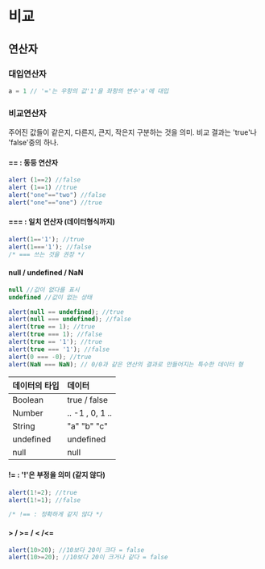 # 비교

## 연산자

### 대입연산자

```javascript
a = 1 // '='는 우항의 값'1'을 좌항의 변수'a'에 대입
```

### 비교연산자

주어진 값들이 같은지, 다른지, 큰지, 작은지 구분하는 것을 의미. 비교 결과는 'true'나 'false'중의 하나.

#### == : 동등 연산자

```javascript
alert (1==2) //false
alert (1==1) //true
alert("one"=="two") //false 
alert("one"=="one") //true
```

#### === : 일치 연산자 \(데이터형식까지\)

```javascript
alert(1=='1'); //true
alert(1==='1'); //false
/* === 쓰는 것을 권장 */
```

#### null / undefined / NaN

```javascript
null //값이 없다를 표시
undefined //값이 없는 상태

alert(null == undefined); //true
alert(null === undefined); //false
alert(true == 1); //true
alert(true === 1); //false
alert(true == '1'); //true
alert(true === '1'); //false
alert(0 === -0); //true
alert(NaN === NaN); // 0/0과 같은 연산의 결과로 만들어지는 특수한 데이터 형
```

| 데이터의 타입 | 데이터 |
| :--- | :--- |
| Boolean | true / false |
| Number | .. -1 , 0, 1 .. |
| String | "a" "b" "c" |
| undefined | undefined |
| null | null |

#### != : '!'은 부정을 의미 \(같지 않다\)

```javascript
alert(1!=2); //true
alert(1!=1); //false

/* !== : 정확하게 같지 않다 */
```

#### &gt; / &gt;= / &lt; /&lt;=

```javascript
alert(10>20); //10보다 20이 크다 = false
alert(10>=20); //10보다 20이 크거나 같다 = false
```

